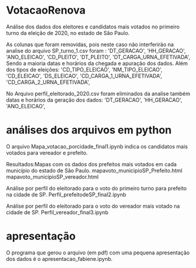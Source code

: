 # VotacaoRenova

Análise dos dados dos eleitores e candidatos mais votados no primeiro turno da eleição de 2020, no estado de São Paulo.



As colunas que foram removidas, pois neste caso não interferirão na analise do arquivo SP_turno_1.csv foram :
'DT_GERACAO',
'HH_GERACAO',
'ANO_ELEICAO',
'CD_PLEITO',
'DT_PLEITO',
'DT_CARGA_URNA_EFETIVADA',
Sendo a maioria datas e horários da chegada e apuração dos dados. Além dos tipos de eleições:
'CD_TIPO_ELEICAO',
'NM_TIPO_ELEICAO',
'CD_ELEICAO',
'DS_ELEICAO',
'CD_CARGA_1_URNA_EFETIVADA',
'CD_CARGA_2_URNA_EFETIVADA',



No Arquivo perfil_eleitorado_2020.csv foram eliminados da analise também datas e horários da geração dos dados:
'DT_GERACAO',
'HH_GERACAO',
'ANO_ELEICAO',

# análises dos arquivos em python

O arquivo Mapa_votacao_porcidade_final1.ipynb indica os candidatos mais votados para vereador e prefeito. 

Resultados:Mapas com os dados dos prefeitos mais votados em cada município do estado de São Paulo.
mapavoto_municipioSP_Prefeito.html 
mapavoto_municipioSP_vereador.html

Análise por perfil do eleitorado para o voto do primeiro turno para prefeito na cidade de SP.
Perfil_prefeitodeSP_final2.ipynb       


Análise por perfil do eleitorado para o voto do vereador mais votado na cidade de SP.
Perfil_vereador_final3.ipynb


# apresentação

O programa que gerou o arquivo (em pdf) com uma pequena apresentação dos dados é o apresentacao_fabiene.ipynb.

